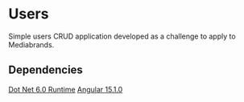 # Users
Simple users CRUD application developed as a challenge to apply to Mediabrands.

## Dependencies
[Dot Net 6.0 Runtime](https://dotnet.microsoft.com/en-us/download/dotnet/6.0/runtime)
[Angular 15.1.0](https://angular.io/guide/setup-local)

